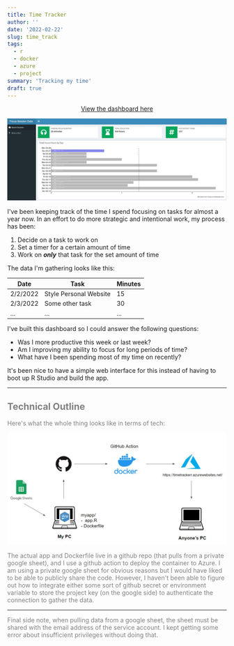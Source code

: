 ```yaml
---
title: Time Tracker
author: ''
date: '2022-02-22'
slug: time_track
tags: 
  - r
  - docker
  - azure
  - project
summary: 'Tracking my time'
draft: true
---
```


<div style="text-align: center">
  <a href="https://timetrackerr.azurewebsites.net/" target="_blank">
    View the dashboard here
  </a>
</div>

![](dash.JPG)

I've been keeping track of the time I spend focusing on tasks for almost a year now. In an effort to do more strategic and intentional work, my process has been:

1. Decide on a task to work on
2. Set a timer for a certain amount of time
3. Work on *__only__* that task for the set amount of time

The data I'm gathering looks like this:

| Date      | Task | Minutes
| ---------- | ----------- | --- |
| 2/2/2022   | Style Personal Website | 15 |
| 2/3/2022   | Some other task | 30 |
| ... | ... | ... |


I've built this dashboard so I could answer the following questions:

- Was I more productive this week or last week?
- Am I improving my ability to focus for long periods of time?
- What have I been spending most of my time on recently?

It's been nice to have a simple web interface for this instead of having to boot up R Studio and build the app.

<hr>

<div style="color: grey">

## Technical Outline

Here's what the whole thing looks like in terms of tech:

![](schema.JPG)

The actual app and Dockerfile live in a github repo (that pulls from a private google sheet), and I use a github action to deploy the container to Azure. I am using a private google sheet for obvious reasons but I would have liked to be able to publicly share the code. However, I haven't been able to figure out how to integrate either some sort of github secret or environment variable to store the project key (on the google side) to authenticate the connection to gather the data.

<hr>

Final side note, when pulling data from a google sheet, the sheet must be shared with the email address of the service account. I kept getting some error about insufficient privileges without doing that.

</div>